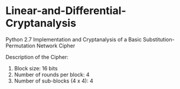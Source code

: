 # Linear-and-Differential-Cryptanalysis
Python 2.7 Implementation and Cryptanalysis of a Basic Substitution-Permutation Network Cipher 

Description of the Cipher:
1. Block size: 16 bits
2. Number of rounds per block: 4
3. Number of sub-blocks (4 x 4): 4
